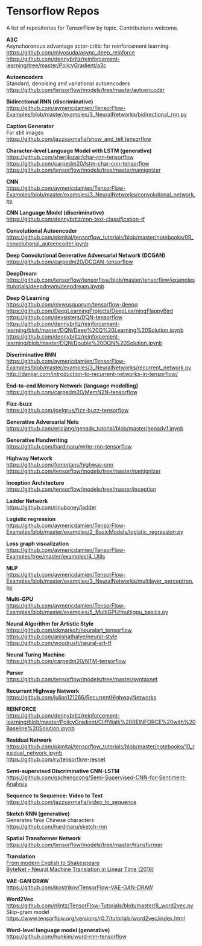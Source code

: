 # Tensorflow Repos
A list of repositories for TensorFlow by topic. Contributions welcome.

**A3C**    
Asynchoronous advantage actor-critic for reinforcement learning.    
https://github.com/miyosuda/async_deep_reinforce 
https://github.com/dennybritz/reinforcement-learning/tree/master/PolicyGradient/a3c

**Autoencoders**    
Standard, denoising and variational autoencoders    
https://github.com/tensorflow/models/tree/master/autoencoder

**Bidirectional RNN (discriminative)**    
https://github.com/aymericdamien/TensorFlow-Examples/blob/master/examples/3_NeuralNetworks/bidirectional_rnn.py 

**Caption Generator**    
For still images    
https://github.com/jazzsaxmafia/show_and_tell.tensorflow 

**Character-level Language Model with LSTM (generative)**    
https://github.com/sherjilozair/char-rnn-tensorflow     
https://github.com/carpedm20/lstm-char-cnn-tensorflow          
https://github.com/tensorflow/models/tree/master/namignizer 

**CNN**    
https://github.com/aymericdamien/TensorFlow-Examples/blob/master/examples/3_NeuralNetworks/convolutional_network.py 

**CNN Language Model (discriminative)**    
https://github.com/dennybritz/cnn-text-classification-tf

**Convolutional Autoencoder**    
https://github.com/pkmital/tensorflow_tutorials/blob/master/notebooks/09_convolutional_autoencoder.ipynb 

**Deep Convolutional Generative Adversarial Network (DCGAN)**    
https://github.com/carpedm20/DCGAN-tensorflow 

**DeepDream**    
https://github.com/tensorflow/tensorflow/blob/master/tensorflow/examples/tutorials/deepdream/deepdream.ipynb

**Deep Q Learning**    
https://github.com/nivwusquorum/tensorflow-deepq    
https://github.com/DeepLearningProjects/DeepLearningFlappyBird    
https://github.com/devsisters/DQN-tensorflow
https://github.com/dennybritz/reinforcement-learning/blob/master/DQN/Deep%20Q%20Learning%20Solution.ipynb
https://github.com/dennybritz/reinforcement-learning/blob/master/DQN/Double%20DQN%20Solution.ipynb

**Discriminative RNN**    
https://github.com/aymericdamien/TensorFlow-Examples/blob/master/examples/3_NeuralNetworks/recurrent_network.py    
http://danijar.com/introduction-to-recurrent-networks-in-tensorflow/

**End-to-end Memory Network (language modelling)**    
https://github.com/carpedm20/MemN2N-tensorflow 

**Fizz-buzz**    
https://github.com/joelgrus/fizz-buzz-tensorflow 

**Generative Adversarial Nets**    
https://github.com/ericjang/genadv_tutorial/blob/master/genadv1.ipynb 

**Generative Handwriting**    
https://github.com/hardmaru/write-rnn-tensorflow 

**Highway Network**    
https://github.com/fomorians/highway-cnn   
https://github.com/tensorflow/models/tree/master/namignizer

**Inception Architecture**    
https://github.com/tensorflow/models/tree/master/inception 

**Ladder Network**    
https://github.com/rinuboney/ladder 

**Logistic regression**    
https://github.com/aymericdamien/TensorFlow-Examples/blob/master/examples/2_BasicModels/logistic_regression.py

**Loss graph visualization**    
https://github.com/aymericdamien/TensorFlow-Examples/tree/master/examples/4_Utils

**MLP**    
https://github.com/aymericdamien/TensorFlow-Examples/blob/master/examples/3_NeuralNetworks/multilayer_perceptron.py

**Multi-GPU**    
https://github.com/aymericdamien/TensorFlow-Examples/blob/master/examples/5_MultiGPU/multigpu_basics.py

**Neural Algorithm for Artistic Style**    
https://github.com/ckmarkoh/neuralart_tensorflow    
https://github.com/anishathalye/neural-style    
https://github.com/woodrush/neural-art-tf

**Neural Turing Machine**    
https://github.com/carpedm20/NTM-tensorflow 

**Parser**    
https://github.com/tensorflow/models/tree/master/syntaxnet 

**Recurrent Highway Network**    
https://github.com/julian121266/RecurrentHighwayNetworks

**REINFORCE**    
https://github.com/dennybritz/reinforcement-learning/blob/master/PolicyGradient/CliffWalk%20REINFORCE%20with%20Baseline%20Solution.ipynb

**Residual Network**    
https://github.com/pkmital/tensorflow_tutorials/blob/master/notebooks/10_residual_network.ipynb    
https://github.com/ry/tensorflow-resnet 

**Semi-supervised Discriminative CNN-LSTM**    
https://github.com/gschengcong/Semi-Supervised-CNN-for-Sentiment-Analysis 

**Sequence to Sequence: Video to Text**    
https://github.com/jazzsaxmafia/video_to_sequence 

**Sketch RNN (generative)**  
Generates fake Chinese characters    
https://github.com/hardmaru/sketch-rnn

**Spatial Transformer Network**    
https://github.com/tensorflow/models/tree/master/transformer

**Translation**    
[From modern English to Shakespeare](https://github.com/tokestermw/tensorflow-shakespeare)    
[ByteNet - Neural Machine Translation in Linear Time (2016)](https://github.com/paarthneekhara/byteNet-tensorflow)

**VAE-GAN DRAW**    
https://github.com/ikostrikov/TensorFlow-VAE-GAN-DRAW 

**Word2Vec**    
https://github.com/nlintz/TensorFlow-Tutorials/blob/master/8_word2vec.py    
Skip-gram model    
https://www.tensorflow.org/versions/r0.7/tutorials/word2vec/index.html    

**Word-level language model (generative)**    
https://github.com/hunkim/word-rnn-tensorflow 
